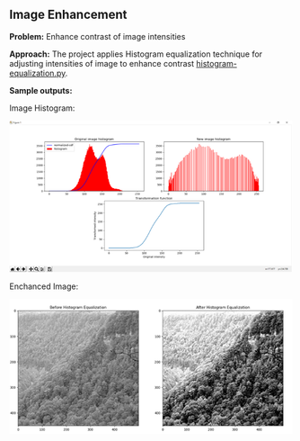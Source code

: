 
## Image Enhancement 
**Problem:** Enhance contrast of image intensities

**Approach:**
The project applies Histogram equalization technique for adjusting intensities of image to enhance contrast [histogram-equalization.py](histogram-equalization.py).

**Sample outputs:** 

Image Histogram:

![plog.png](output/plot.png)

Enchanced Image:

<img src="output/output.png" alt="output.png" height="240" width="702">

